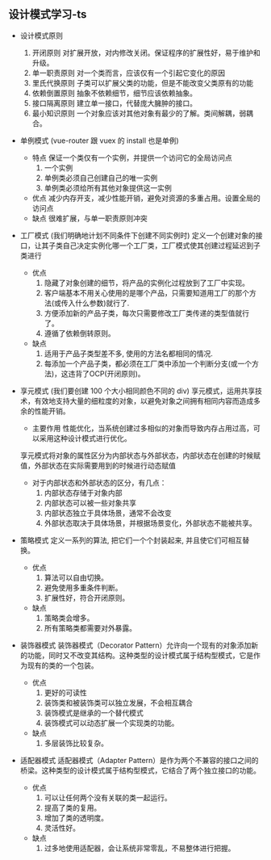 ## 设计模式学习-ts

- 设计模式原则
  1. 开闭原则 对扩展开放，对内修改关闭。保证程序的扩展性好，易于维护和升级。
  2. 单一职责原则 对一个类而言，应该仅有一个引起它变化的原因
  3. 里氏代换原则 子类可以扩展父类的功能，但是不能改变父类原有的功能
  4. 依赖倒置原则 抽象不依赖细节，细节应该依赖抽象。
  5. 接口隔离原则 建立单一接口，代替庞大臃肿的接口。
  6. 最小知识原则 一个对象应该对其他对象有最少的了解。类间解耦，弱耦合。


- 单例模式    (vue-router 跟 vuex 的 install 也是单例)
  - 特点  保证一个类仅有一个实例，并提供一个访问它的全局访问点
    1. 一个实例
    2. 单例类必须自己创建自己的唯一实例
    3. 单例类必须给所有其他对象提供这一实例
  - 优点
    减少内存开支，减少性能开销，避免对资源的多重占用。设置全局的访问点
  - 缺点
    很难扩展，与单一职责原则冲突
 
- 工厂模式    (我们明确地计划不同条件下创建不同实例时)
  定义一个创建对象的接口，让其子类自己决定实例化哪一个工厂类，工厂模式使其创建过程延迟到子类进行
  - 优点
    1. 隐藏了对象创建的细节，将产品的实例化过程放到了工厂中实现。
    2. 客户端基本不用关心使用的是哪个产品，只需要知道用工厂的那个方法(或传入什么参数)就行了.
    3. 方便添加新的产品子类，每次只需要修改工厂类传递的类型值就行了。
    4. 遵循了依赖倒转原则。
  - 缺点
    1. 适用于产品子类型差不多, 使用的方法名都相同的情况.
    2. 每添加一个产品子类，都必须在工厂类中添加一个判断分支(或一个方法)，这违背了OCP(开闭原则)。

- 享元模式  (我们要创建 100 个大小相同颜色不同的 div)
  享元模式，运用共享技术，有效地支持大量的细粒度的对象，以避免对象之间拥有相同内容而造成多余的性能开销。
  - 主要作用
    性能优化，当系统创建过多相似的对象而导致内存占用过高，可以采用这种设计模式进行优化。

  享元模式将对象的属性区分为内部状态与外部状态，内部状态在创建的时候赋值，外部状态在实际需要用到的时候进行动态赋值
  - 对于内部状态和外部状态的区分，有几点：
    1. 内部状态存储于对象内部
    2. 内部状态可以被一些对象共享
    3. 内部状态独立于具体场景，通常不会改变
    4. 外部状态取决于具体场景，并根据场景变化，外部状态不能被共享。


- 策略模式
  定义一系列的算法, 把它们一个个封装起来, 并且使它们可相互替换。
  - 优点
    1. 算法可以自由切换。
    2. 避免使用多重条件判断。
    3. 扩展性好，符合开闭原则。
  - 缺点
    1. 策略类会增多。
    2. 所有策略类都需要对外暴露。


- 装饰器模式
  装饰器模式（Decorator Pattern）允许向一个现有的对象添加新的功能，同时又不改变其结构。这种类型的设计模式属于结构型模式，它是作为现有的类的一个包装。
  - 优点
    1. 更好的可读性
    2. 装饰类和被装饰类可以独立发展，不会相互耦合 
    3. 装饰模式是继承的一个替代模式
    4. 装饰模式可以动态扩展一个实现类的功能。
  - 缺点
    1. 多层装饰比较复杂。

- 适配器模式
  适配器模式（Adapter Pattern）是作为两个不兼容的接口之间的桥梁。这种类型的设计模式属于结构型模式，它结合了两个独立接口的功能。
  - 优点
    1. 可以让任何两个没有关联的类一起运行。
    2. 提高了类的复用。
    3. 增加了类的透明度。
    4. 灵活性好。
  - 缺点
    1. 过多地使用适配器，会让系统非常零乱，不易整体进行把握。